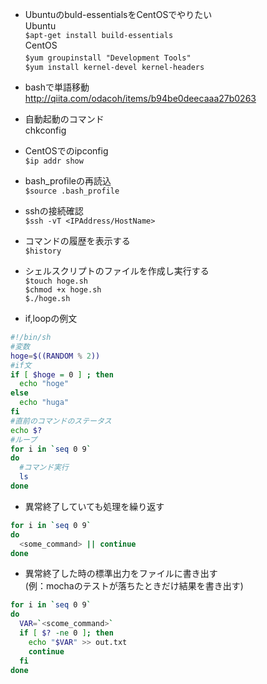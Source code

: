 - Ubuntuのbuld-essentialsをCentOSでやりたい  
Ubuntu  
`$apt-get install build-essentials`   
CentOS  
`$yum groupinstall "Development Tools"`　  
`$yum install kernel-devel kernel-headers`  

- bashで単語移動  
http://qiita.com/odacoh/items/b94be0deecaaa27b0263

- 自動起動のコマンド  
chkconfig

- CentOSでのipconfig  
`$ip addr show`

- bash_profileの再読込  
`$source .bash_profile`

- sshの接続確認  
`$ssh -vT <IPAddress/HostName>`  

- コマンドの履歴を表示する  
`$history`  

- シェルスクリプトのファイルを作成し実行する  
`$touch hoge.sh`  
`$chmod +x hoge.sh`  
`$./hoge.sh`  

- if,loopの例文  
```bash
#!/bin/sh
#変数
hoge=$((RANDOM % 2))
#if文
if [ $hoge = 0 ] ; then
  echo "hoge"
else
  echo "huga"
fi
#直前のコマンドのステータス
echo $?
#ループ
for i in `seq 0 9`
do
  #コマンド実行
  ls
done
```

- 異常終了していても処理を繰り返す  
```bash
for i in `seq 0 9`
do
  <some_command> || continue
done
```

- 異常終了した時の標準出力をファイルに書き出す  
(例：mochaのテストが落ちたときだけ結果を書き出す)
```bash
for i in `seq 0 9`
do
  VAR=`<scome_command>`
  if [ $? -ne 0 ]; then
    echo "$VAR" >> out.txt
    continue
  fi
done
```

